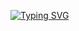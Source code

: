 [![Typing SVG](https://readme-typing-svg.demolab.com?font=exo+2&pause=1000&color=F79F3F&width=435&lines=Shire_luffydog;i'm+a+web+site+dev;and+a+roblox+dev;https%3A%2F%2Fdiscord.gg%2FyNYhxvZgvn)](https://git.io/typing-svg)
<!--
**Tr3xE/Tr3xE** is a ✨ _special_ ✨ repository because its `README.md` (this file) appears on your GitHub profile.
### My website domains are down right now!

Here are some ideas to get you started:

- 🔭 I’m currently working on ...
- 🌱 I’m currently learning ...
- 👯 I’m looking to collaborate on ...
- 🤔 I’m looking for help with ...
- 💬 Ask me about ...
- 📫 How to reach me: ...
- 😄 Pronouns: ...
- ⚡ Fun fact: ...
-->
